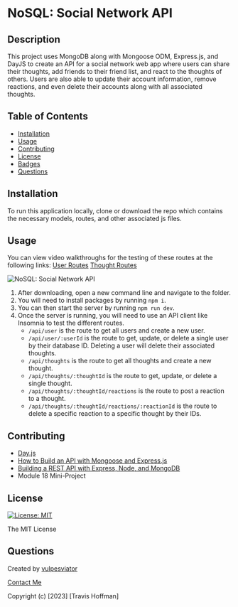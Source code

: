 # NoSQL: Social Network API

## Description

This project uses MongoDB along with Mongoose ODM, Express.js, and DayJS to create an API for a social network web app where users can share their thoughts, add friends to their friend list, and react to the thoughts of others. Users are also able to update their account information, remove reactions, and even delete their accounts along with all associated thoughts.

## Table of Contents 

- [Installation](#installation)
- [Usage](#usage)
- [Contributing](#contributing)
- [License](#license)
- [Badges](#badges)
- [Questions](#questions)

## Installation

To run this application locally, clone or download the repo which contains the necessary models, routes, and other associated js files.

## Usage

You can view video walkthroughs for the testing of these routes at the following links: 
[User Routes](https://drive.google.com/file/d/1er5nv8TKVPsGcpJRTJezsmtefHFO2Mf8/view?usp=sharing)
[Thought Routes](https://drive.google.com/file/d/1hhjPnKM83g6c_WAWoISUfI23ADUllUoQ/view?usp=sharing) 

![NoSQL: Social Network API](/assets/18.gif)

1. After downloading, open a new command line and navigate to the folder.
2. You will need to install packages by running `npm i`.
3. You can then start the server by running `npm run dev`.
4. Once the server is running, you will need to use an API client like Insomnia to test the different routes.
     - `/api/user` is the route to get all users and create a new user.
     - `/api/user/:userId` is the route to get, update, or delete a single user by their database ID. Deleting a user will delete their associated thoughts.
     - `/api/thoughts` is the route to get all thoughts and create a new thought.
     - `/api/thoughts/:thoughtId` is the route to get, update, or delete a single thought.
     - `/api/thoughts/:thoughtId/reactions` is the route to post a reaction to a thought.
     - `/api/thoughts/:thoughtId/reactions/:reactionId` is the route to delete a specific reaction to a specific thought by their IDs.


## Contributing

- [Day.js](https://day.js.org/docs/en/installation/installation)
- [How to Build an API with Mongoose and Express.js](https://dev.to/franciscomendes10866/setup-mongodb-with-mongoose-and-express-4c58)
- [Building a REST API with Express, Node, and MongoDB](https://www.mongodb.com/languages/express-mongodb-rest-api-tutorial)
- Module 18 Mini-Project


## License
  
  [![License: MIT](https://img.shields.io/badge/License-MIT-yellow.svg)](https://opensource.org/licenses/MIT)

  The MIT License

## Questions

Created by [vulpesviator](http://github.com/vulpesviator)

[Contact Me](vulpesviator@gmail.com)

Copyright (c) [2023] [Travis Hoffman]